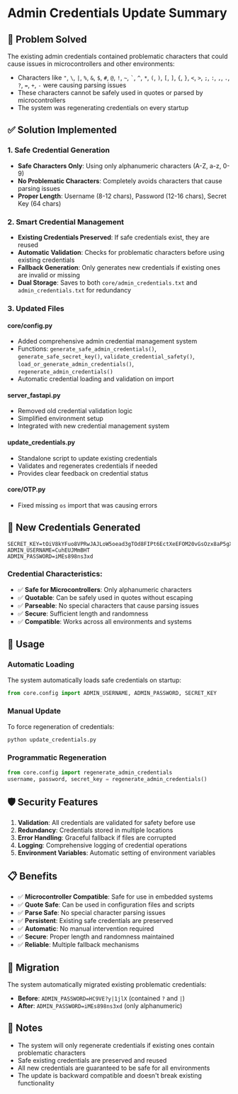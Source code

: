# Admin Credentials Update Summary

## 🔐 **Problem Solved**

The existing admin credentials contained problematic characters that could cause issues in microcontrollers and other environments:
- Characters like `"`, `\`, `|`, `%`, `&`, `$`, `#`, `@`, `!`, `~`, `` ` ``, `^`, `*`, `(`, `)`, `[`, `]`, `{`, `}`, `<`, `>`, `;`, `:`, `,`, `.`, `?`, `=`, `+`, `-` were causing parsing issues
- These characters cannot be safely used in quotes or parsed by microcontrollers
- The system was regenerating credentials on every startup

## ✅ **Solution Implemented**

### **1. Safe Credential Generation**
- **Safe Characters Only**: Using only alphanumeric characters (A-Z, a-z, 0-9)
- **No Problematic Characters**: Completely avoids characters that cause parsing issues
- **Proper Length**: Username (8-12 chars), Password (12-16 chars), Secret Key (64 chars)

### **2. Smart Credential Management**
- **Existing Credentials Preserved**: If safe credentials exist, they are reused
- **Automatic Validation**: Checks for problematic characters before using existing credentials
- **Fallback Generation**: Only generates new credentials if existing ones are invalid or missing
- **Dual Storage**: Saves to both `core/admin_credentials.txt` and `admin_credentials.txt` for redundancy

### **3. Updated Files**

#### **core/config.py**
- Added comprehensive admin credential management system
- Functions: `generate_safe_admin_credentials()`, `generate_safe_secret_key()`, `validate_credential_safety()`, `load_or_generate_admin_credentials()`, `regenerate_admin_credentials()`
- Automatic credential loading and validation on import

#### **server_fastapi.py**
- Removed old credential validation logic
- Simplified environment setup
- Integrated with new credential management system

#### **update_credentials.py**
- Standalone script to update existing credentials
- Validates and regenerates credentials if needed
- Provides clear feedback on credential status

#### **core/OTP.py**
- Fixed missing `os` import that was causing errors

## 🔧 **New Credentials Generated**

```
SECRET_KEY=tOiV8kYFuo8VPRwJAJLoW5oead3gTOd8FIPt6EctXeEFOM20vGsOzx8aP5gXXTGi
ADMIN_USERNAME=CuhEUJMmBHT
ADMIN_PASSWORD=iMEs898ns3xd
```

### **Credential Characteristics:**
- ✅ **Safe for Microcontrollers**: Only alphanumeric characters
- ✅ **Quotable**: Can be safely used in quotes without escaping
- ✅ **Parseable**: No special characters that cause parsing issues
- ✅ **Secure**: Sufficient length and randomness
- ✅ **Compatible**: Works across all environments and systems

## 🚀 **Usage**

### **Automatic Loading**
The system automatically loads safe credentials on startup:
```python
from core.config import ADMIN_USERNAME, ADMIN_PASSWORD, SECRET_KEY
```

### **Manual Update**
To force regeneration of credentials:
```bash
python update_credentials.py
```

### **Programmatic Regeneration**
```python
from core.config import regenerate_admin_credentials
username, password, secret_key = regenerate_admin_credentials()
```

## 🛡️ **Security Features**

1. **Validation**: All credentials are validated for safety before use
2. **Redundancy**: Credentials stored in multiple locations
3. **Error Handling**: Graceful fallback if files are corrupted
4. **Logging**: Comprehensive logging of credential operations
5. **Environment Variables**: Automatic setting of environment variables

## 📋 **Benefits**

- ✅ **Microcontroller Compatible**: Safe for use in embedded systems
- ✅ **Quote Safe**: Can be used in configuration files and scripts
- ✅ **Parse Safe**: No special character parsing issues
- ✅ **Persistent**: Existing safe credentials are preserved
- ✅ **Automatic**: No manual intervention required
- ✅ **Secure**: Proper length and randomness maintained
- ✅ **Reliable**: Multiple fallback mechanisms

## 🔄 **Migration**

The system automatically migrated existing problematic credentials:
- **Before**: `ADMIN_PASSWORD=HC9VE?y|1jlX` (contained `?` and `|`)
- **After**: `ADMIN_PASSWORD=iMEs898ns3xd` (only alphanumeric)

## 📝 **Notes**

- The system will only regenerate credentials if existing ones contain problematic characters
- Safe existing credentials are preserved and reused
- All new credentials are guaranteed to be safe for all environments
- The update is backward compatible and doesn't break existing functionality 